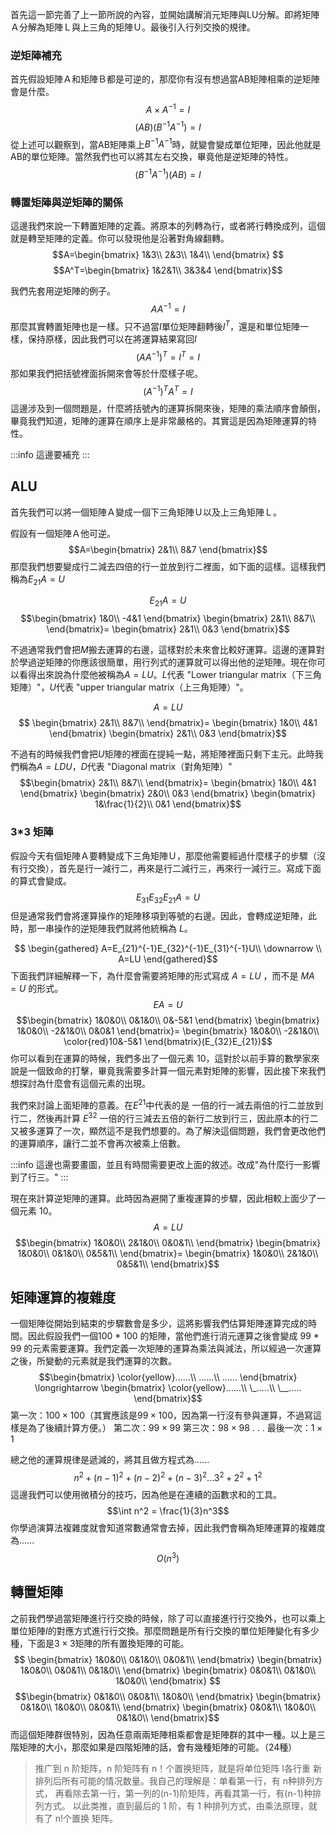 首先這一節完善了上一節所說的內容，並開始講解消元矩陣與LU分解。即將矩陣Ａ分解為矩陣Ｌ與上三角的矩陣Ｕ。最後引入行列交換的規律。

### 逆矩陣補充
首先假設矩陣Ａ和矩陣Ｂ都是可逆的，那麼你有沒有想過當AB矩陣相乘的逆矩陣會是什麼。
$$A\times A^{-1} = I$$
$$(AB)(B^{-1}A^{-1})=I$$
從上述可以觀察到，當AB矩陣乘上$B^{-1}A^{-1}$時，就變會變成單位矩陣，因此他就是AB的單位矩陣。當然我們也可以將其左右交換，畢竟他是逆矩陣的特性。
$$(B^{-1}A^{-1})(AB)=I$$
### 轉置矩陣與逆矩陣的關係

這邊我們來說一下轉置矩陣的定義。將原本的列轉為行，或者將行轉換成列，這個就是轉至矩陣的定義。你可以發現他是沿著對角線翻轉。
$$A=\begin{bmatrix}
1&3\\
2&3\\
1&4\\
\end{bmatrix}
$$
$$A^T=\begin{bmatrix}
1&2&1\\
3&3&4
\end{bmatrix}$$

我們先套用逆矩陣的例子。
$$AA^{-1}=I$$
那麼其實轉置矩陣也是一樣。只不過當$I$單位矩陣翻轉後$I^T$，還是和單位矩陣一樣，保持原樣，因此我們可以在將運算結果寫回$I$
$$(AA^{-1})^T=I^T=I$$
那如果我們把括號裡面拆開來會等於什麼樣子呢。
$$(A^{-1})^TA^T=I$$
這邊涉及到一個問題是，什麼將括號內的運算拆開來後，矩陣的乘法順序會顛倒，畢竟我們知道，矩陣的運算在順序上是非常嚴格的。其實這是因為矩陣運算的特性。

:::info
這邊要補充
:::

## ALU
首先我們可以將一個矩陣Ａ變成一個下三角矩陣Ｕ以及上三角矩陣Ｌ。

假設有一個矩陣Ａ他可逆。
$$A=\begin{bmatrix}
2&1\\
8&7
\end{bmatrix}$$
那麼我們想要變成行二減去四倍的行一並放到行二裡面，如下面的這樣。這樣我們稱為$E_{21}A=U$

$$E_{21}A=U$$
$$\begin{bmatrix}
1&0\\
-4&1
\end{bmatrix}
\begin{bmatrix}
2&1\\
8&7\\
\end{bmatrix}=
\begin{bmatrix}
2&1\\
0&3
\end{bmatrix}$$

不過通常我們會把$M$搬去運算的右邊，這樣對於未來會比較好運算。這邊的運算對於學過逆矩陣的你應該很簡單，用行列式的運算就可以得出他的逆矩陣。現在你可以看得出來說為什麼他被稱為$A=LU$。$L$代表 "Lower triangular matrix（下三角矩陣）"，$U$代表 "upper triangular matrix（上三角矩陣）"。

$$A=LU$$
$$
\begin{bmatrix}
2&1\\
8&7\\
\end{bmatrix}=
\begin{bmatrix}
1&0\\
4&1
\end{bmatrix}
\begin{bmatrix}
2&1\\
0&3
\end{bmatrix}$$

不過有的時候我們會把$U$矩陣的裡面在提純一點，將矩陣裡面只剩下主元。此時我們稱為$A=LDU$，$D$代表 "Diagonal matrix（對角矩陣）"
$$\begin{bmatrix}
2&1\\
8&7\\
\end{bmatrix}=
\begin{bmatrix}
1&0\\
4&1
\end{bmatrix}
\begin{bmatrix}
2&0\\
0&3
\end{bmatrix}
\begin{bmatrix}
1&\frac{1}{2}\\
0&1
\end{bmatrix}$$
### 3\*3 矩陣
假設今天有個矩陣Ａ要轉變成下三角矩陣Ｕ，那麼他需要經過什麼樣子的步驟（沒有行交換），首先是行一減行二，再來是行二減行三，再來行一減行三。寫成下面的算式會變成。
$$E_{31}E_{32}E_{21}A=U$$
但是通常我們會將運算操作的矩陣移項到等號的右邊。因此，會轉成逆矩陣，此時，那一串操作的逆矩陣我們就將他統稱為 $L$。

$$
\begin{gathered}
A=E_{21}^{-1}E_{32}^{-1}E_{31}^{-1}U\\
\downarrow \\
A=LU
\end{gathered}$$
下面我們詳細解釋一下，為什麼會需要將矩陣的形式寫成 $A=LU$ ，而不是 $MA=U$ 的形式。
$$EA=U$$
$$\begin{bmatrix}
1&0&0\\
0&1&0\\
0&-5&1
\end{bmatrix}
\begin{bmatrix}
1&0&0\\
-2&1&0\\
0&0&1
\end{bmatrix}=
\begin{bmatrix}
1&0&0\\
-2&1&0\\
\color{red}10&-5&1
\end{bmatrix}(E_{32}E_{21})$$
你可以看到在運算的時候，我們多出了一個元素 $10$，這對於以前手算的數學家來說是一個致命的打擊，畢竟我需要多計算一個元素對矩陣的影響，因此接下來我們想探討為什麼會有這個元素的出現。

我們來討論上面矩陣的意義。在$E^{21}$中代表的是 一倍的行一減去兩倍的行二並放到行二，然後再計算 $E^{32}$ 一倍的行三減去五倍的新行二放到行三，因此原本的行二又被多運算了一次，顯然這不是我們想要的。為了解決這個問題，我們會更改他們的運算順序，讓行二並不會再次被乘上倍數。

:::info
這邊也需要畫圖，並且有時間需要更改上面的敘述。改成"為什麼行一影響到了行三。"
:::

現在來計算逆矩陣的運算。此時因為避開了重複運算的步驟，因此相較上面少了一個元素 10。
$$A=LU$$
$$\begin{bmatrix}
1&0&0\\
2&1&0\\
0&0&1\\
\end{bmatrix}
\begin{bmatrix}
1&0&0\\
0&1&0\\
0&5&1\\
\end{bmatrix}=
\begin{bmatrix}
1&0&0\\
2&1&0\\
0&5&1\\
\end{bmatrix}$$

## 矩陣運算的複雜度
一個矩陣從開始到結束的步驟數會是多少，這將影響我們估算矩陣運算完成的時間。因此假設我們一個100 \* 100 的矩陣，當他們進行消元運算之後會變成 99 \* 99 的元素需要運算。我們定義一次矩陣的運算為乘法與減法，所以經過一次運算之後，所變動的元素就是我們運算的次數。
$$\begin{bmatrix}
\color{yellow}......\\
......\\
......
\end{bmatrix}
\longrightarrow
\begin{bmatrix}
\color{yellow}......\\
\_.....\\
\__.....
\end{bmatrix}$$
第一次：$100\times 100$（其實應該是$99\times 100$，因為第一行沒有參與運算，不過寫這樣是為了後續計算方便。）
第二次：$99\times 99$
第三次：$98\times 98$
.
.
.
最後一次：$1\times 1$

總之他的運算規律是遞減的，將其且做方程式為......
$$n^2+(n-1)^2+(n-2)^2+(n-3)^2...3^2+2^2+1^2$$
這邊我們可以使用微積分的技巧，因為他是在連續的函數求和的工具。
$$\int n^2 = \frac{1}{3}n^3$$
你學過演算法複雜度就會知道常數通常會去掉，因此我們會稱為矩陣運算的複雜度為......
$$O(n^3)$$


## 轉置矩陣
之前我們學過當矩陣進行行交換的時候，除了可以直接進行行交換外，也可以乘上單位矩陣$I$的對應方式進行行交換。那麼問題是所有行交換的單位矩陣變化有多少種，下面是$3\times 3$矩陣的所有置換矩陣的可能。
$$
\begin{bmatrix}
1&0&0\\
0&1&0\\
0&0&1\\
\end{bmatrix}
\begin{bmatrix}
1&0&0\\
0&0&1\\
0&1&0\\
\end{bmatrix}
\begin{bmatrix}
0&0&1\\
0&1&0\\
1&0&0\\
\end{bmatrix}
$$
$$\begin{bmatrix}
0&1&0\\
0&0&1\\
1&0&0\\
\end{bmatrix}
\begin{bmatrix}
0&1&0\\
1&0&0\\
0&0&1\\
\end{bmatrix}
\begin{bmatrix}
0&0&1\\
1&0&0\\
0&1&0\\
\end{bmatrix}$$
而這個矩陣群很特別，因為任意兩兩矩陣相乘都會是矩陣群的其中一種。以上是三階矩陣的大小，那麼如果是四階矩陣的話，會有幾種矩陣的可能。（24種）

> 推广到 n 阶矩阵，n 阶矩阵有 n！个置换矩阵，就是将单位矩阵 I各行重
新排列后所有可能的情况数量。我自己的理解是：单看第一行，有 n种排列方式，
再看除去第一行，第一列的(n-1)阶矩阵，再看其第一行，有(n-1)种排列方式。
以此类推，直到最后的 1 阶，有 1 种排列方式，由乘法原理，就有了 n!个置换
矩阵。
